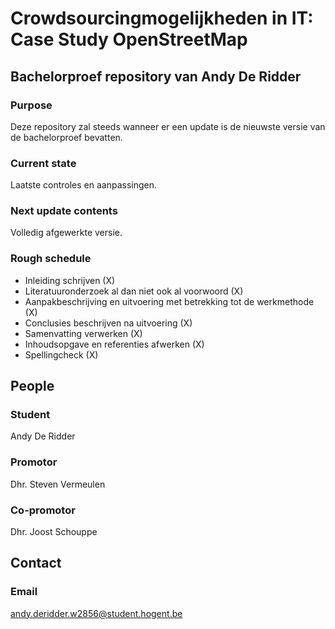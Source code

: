 # Crowdsourcingmogelijkheden in IT: Case Study OpenStreetMap

## Bachelorproef repository van Andy De Ridder

### Purpose
Deze repository zal steeds wanneer er een update is de nieuwste versie van de bachelorproef bevatten.

### Current state
Laatste controles en aanpassingen.

### Next update contents
Volledig afgewerkte versie.

### Rough schedule
* Inleiding schrijven (X)
* Literatuuronderzoek al dan niet ook al voorwoord (X)
* Aanpakbeschrijving en uitvoering met betrekking tot de werkmethode (X)
* Conclusies beschrijven na uitvoering (X)
* Samenvatting verwerken (X)
* Inhoudsopgave en referenties afwerken (X)
* Spellingcheck (X)

## People

### Student
Andy De Ridder

### Promotor
Dhr. Steven Vermeulen

### Co-promotor
Dhr. Joost Schouppe

## Contact
### Email
andy.deridder.w2856@student.hogent.be

